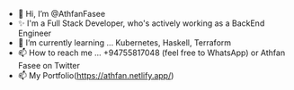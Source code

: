 - 👋 Hi, I’m @AthfanFasee
- ✨ I'm a Full Stack Developer, who's actively working as a BackEnd Engineer
- 🌱 I’m currently learning ... Kubernetes, Haskell, Terraform
- 📫 How to reach me ... +94755817048 (feel free to WhatsApp) or Athfan Fasee on Twitter
- 📫 My Portfolio(https://athfan.netlify.app/)

<!---
AthfanFasee/AthfanFasee is a ✨ special ✨ repository because its `README.md` (this file) appears on your GitHub profile.
You can click the Preview link to take a look at your changes.
--->
